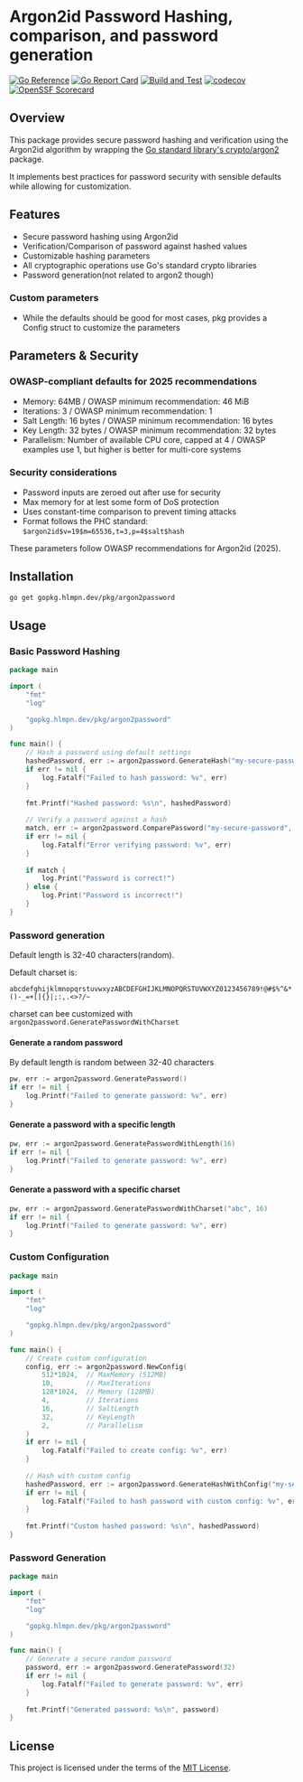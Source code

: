 # Argon2id Password Hashing, comparison, and password generation

[![Go Reference](https://pkg.go.dev/badge/gopkg.hlmpn.dev/pkg/argon2password.svg)](https://pkg.go.dev/gopkg.hlmpn.dev/pkg/argon2password)
[![Go Report Card](https://goreportcard.com/badge/gopkg.hlmpn.dev/pkg/argon2password)](https://goreportcard.com/report/gopkg.hlmpn.dev/pkg/argon2password)
[![Build and Test](https://github.com/hlmpenu/argon2password/actions/workflows/go-build-test.yml/badge.svg)](https://github.com/hlmpmenu/argon2password/actions/workflows/go-build-test.yml)
[![codecov](https://codecov.io/gh/hlpmenu/argon2password/graph/badge.svg?token=2B6W3OWH1R)](https://codecov.io/gh/hlpmenu/argon2password)
[![OpenSSF Scorecard](https://api.scorecard.dev/projects/github.com/hlpmenu/argon2password/badge)](https://scorecard.dev/viewer/?uri=github.com/hlpmenu/argon2password)

## Overview

This package provides secure password hashing and verification using the Argon2id algorithm by wrapping the [Go standard library's crypto/argon2](https://pkg.go.dev/crypto/argon2) package.

It implements best practices for password security with sensible defaults while allowing for customization.

## Features

- Secure password hashing using Argon2id
- Verification/Comparison of password against hashed values
- Customizable hashing parameters
- All cryptographic operations use Go's standard crypto libraries
- Password generation(not related to argon2 though)


### Custom parameters
  - While the defaults should be good for most cases, pkg provides a Config struct to customize the parameters

## Parameters & Security

### OWASP-compliant defaults for 2025 recommendations
  - Memory: 64MB / OWASP minimum recommendation: 46 MiB
  - Iterations: 3 / OWASP minimum recommendation: 1
  - Salt Length: 16 bytes / OWASP minimum recommendation: 16 bytes
  - Key Length: 32 bytes / OWASP minimum recommendation: 32 bytes
  - Parallelism: Number of available CPU core, capped at 4 / OWASP examples use 1, but higher is     better for multi-core systems

### Security considerations
 - Password inputs are zeroed out after use for security
 - Max memory for at lest some form of DoS protection
 - Uses constant-time comparison to prevent timing attacks
 - Format follows the PHC standard: `$argon2id$v=19$m=65536,t=3,p=4$salt$hash`



These parameters follow OWASP recommendations for Argon2id (2025).

## Installation

```bash
go get gopkg.hlmpn.dev/pkg/argon2password
```

## Usage

### Basic Password Hashing

```go
package main

import (
    "fmt"
    "log"

    "gopkg.hlmpn.dev/pkg/argon2password"
)

func main() {
    // Hash a password using default settings
    hashedPassword, err := argon2password.GenerateHash("my-secure-password")
    if err != nil {
        log.Fatalf("Failed to hash password: %v", err)
    }
    
    fmt.Printf("Hashed password: %s\n", hashedPassword)
    
    // Verify a password against a hash
    match, err := argon2password.ComparePassword("my-secure-password", hashedPassword)
    if err != nil {
        log.Fatalf("Error verifying password: %v", err)
    }
    
    if match {
        log.Print("Password is correct!")
    } else {
        log.Print("Password is incorrect!")
    }
}
```

### Password generation

Default length is 32-40 characters(random).

Default charset is:
```
abcdefghijklmnopqrstuvwxyzABCDEFGHIJKLMNOPQRSTUVWXYZ0123456789!@#$%^&*()-_=+[]{}|;:,.<>?/~
```

charset can bee customized with `argon2password.GeneratePasswordWithCharset`

#### Generate a random password
By default length is random between 32-40 characters
```go
pw, err := argon2password.GeneratePassword()
if err != nil {
    log.Printf("Failed to generate password: %v", err)
}
```

#### Generate a password with a specific length

```go
pw, err := argon2password.GeneratePasswordWithLength(16)
if err != nil {
    log.Printf("Failed to generate password: %v", err)
}
```

#### Generate a password with a specific charset
```go
pw, err := argon2password.GeneratePasswordWithCharset("abc", 16)
if err != nil {
    log.Printf("Failed to generate password: %v", err)
}
```

### Custom Configuration

```go
package main

import (
    "fmt"
    "log"

    "gopkg.hlmpn.dev/pkg/argon2password"
)

func main() {
    // Create custom configuration
    config, err := argon2password.NewConfig(
        512*1024,  // MaxMemory (512MB)
        10,        // MaxIterations
        128*1024,  // Memory (128MB)
        4,         // Iterations
        16,        // SaltLength
        32,        // KeyLength
        2,         // Parallelism
    )
    if err != nil {
        log.Fatalf("Failed to create config: %v", err)
    }
    
    // Hash with custom config
    hashedPassword, err := argon2password.GenerateHashWithConfig("my-secure-password", config)
    if err != nil {
        log.Fatalf("Failed to hash password with custom config: %v", err)
    }
    
    fmt.Printf("Custom hashed password: %s\n", hashedPassword)
}
```

### Password Generation

```go
package main

import (
    "fmt"
    "log"

    "gopkg.hlmpn.dev/pkg/argon2password"
)

func main() {
    // Generate a secure random password
    password, err := argon2password.GeneratePassword(32)
    if err != nil {
        log.Fatalf("Failed to generate password: %v", err)
    }
    
    fmt.Printf("Generated password: %s\n", password)
}
```



## License

This project is licensed under the terms of the [MIT License](LICENSE).
